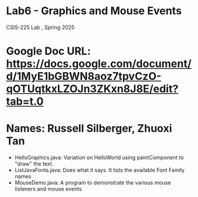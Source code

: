 # Lab6 - Graphics and Mouse Events
CSIS-225 Lab , Spring 2025
# Google Doc URL: https://docs.google.com/document/d/1MyE1bGBWN8aoz7tpvCzO-qOTUqtkxLZOJn3ZKxn8J8E/edit?tab=t.0

# Names: Russell Silberger, Zhuoxi Tan

- HelloGraphics.java: Variation on HelloWorld using paintComponent to "draw" the text.
- ListJavaFonts.java: Does what it says.  It lists the available Font Family names
- MouseDemo.java: A program to demonstrate the various mouse listeners and mouse events



